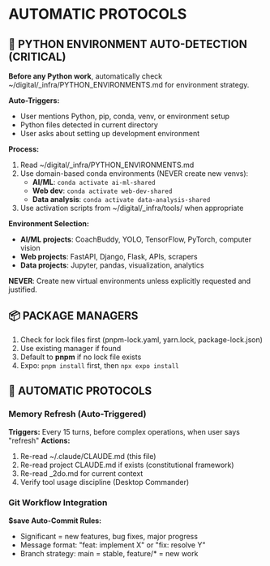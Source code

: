 # AUTOMATIC PROTOCOLS

## 🐍 PYTHON ENVIRONMENT AUTO-DETECTION (CRITICAL)
**Before any Python work**, automatically check ~/digital/_infra/PYTHON_ENVIRONMENTS.md for environment strategy.

**Auto-Triggers:**
- User mentions Python, pip, conda, venv, or environment setup
- Python files detected in current directory
- User asks about setting up development environment

**Process:**
1. Read ~/digital/_infra/PYTHON_ENVIRONMENTS.md
2. Use domain-based conda environments (NEVER create new venvs):
   - **AI/ML**: `conda activate ai-ml-shared` 
   - **Web dev**: `conda activate web-dev-shared`
   - **Data analysis**: `conda activate data-analysis-shared`
3. Use activation scripts from ~/digital/_infra/tools/ when appropriate

**Environment Selection:**
- **AI/ML projects**: CoachBuddy, YOLO, TensorFlow, PyTorch, computer vision
- **Web projects**: FastAPI, Django, Flask, APIs, scrapers
- **Data projects**: Jupyter, pandas, visualization, analytics

**NEVER**: Create new virtual environments unless explicitly requested and justified.

## 📦 PACKAGE MANAGERS
1. Check for lock files first (pnpm-lock.yaml, yarn.lock, package-lock.json)
2. Use existing manager if found
3. Default to **pnpm** if no lock file exists
4. Expo: `pnpm install` first, then `npx expo install`

## 🔄 AUTOMATIC PROTOCOLS

### Memory Refresh (Auto-Triggered)
**Triggers:** Every 15 turns, before complex operations, when user says "refresh"
**Actions:**
1. Re-read ~/.claude/CLAUDE.md (this file)
2. Re-read project CLAUDE.md if exists (constitutional framework)
3. Re-read _2do.md for current context
4. Verify tool usage discipline (Desktop Commander)

### Git Workflow Integration
**$save Auto-Commit Rules:**
- Significant = new features, bug fixes, major progress
- Message format: "feat: implement X" or "fix: resolve Y" 
- Branch strategy: main = stable, feature/* = new work